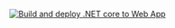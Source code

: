 [![Build and deploy .NET core to Web App](https://github.com/onadebi/onaxsysapp/actions/workflows/onaxapp-test-deploy.yaml/badge.svg)](https://github.com/onadebi/onaxsysapp/actions/workflows/onaxapp-test-deploy.yaml)
